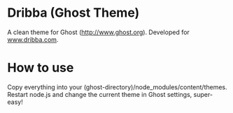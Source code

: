 # Dribba (Ghost Theme)
A clean theme for Ghost (http://www.ghost.org). Developed for www.dribba.com.

# How to use
Copy everything into your (ghost-directory)/node_modules/content/themes.
Restart node.js and change the current theme in Ghost settings, super-easy!

